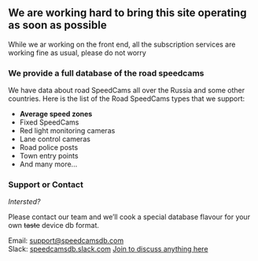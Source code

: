 ## We are working hard to bring this site operating as soon as possible

While we ar working on the front end, all the subscription services are working fine as usual, please do not worry

### We provide a full database of the road speedcams 

We have data about road SpeedCams all over the Russia and some other countries.
Here is the list of the Road SpeedCams types that we support:
- **Average speed zones**
- Fixed SpeedCams
- Red light monitoring cameras
- Lane control cameras
- Road police posts
- Town entry points
- And many more...

### Support or Contact

_Intersted?_

Please contact our team and we’ll cook a special database flavour for your own ~~taste~~ device db format.

Email: support@speedcamsdb.com \
Slack: [speedcamsdb.slack.com](speedcamsdb.slack.com) [Join to discuss anything here](https://join.slack.com/t/speedcamsdb/shared_invite/enQtNzI0Nzc1MTkyMDM1LWRjMGNlMDY3ZjY2MGI3Mjg1ZWQzZGEzMGYwY2EyODg2NWViMmU1ODk1NmZiYjE5M2ViZmM2ZjlmYzI5MDZiODU)
